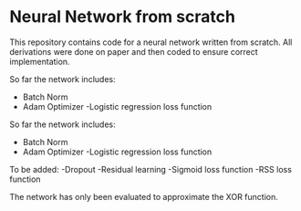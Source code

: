 # Neural Network from scratch

This repository contains code for a neural network written from scratch. All derivations were done on paper and then coded to ensure correct implementation. 

So far the network includes:
  - Batch Norm
  - Adam Optimizer
  -Logistic regression loss function
  
So far the network includes:
  - Batch Norm
  - Adam Optimizer
  -Logistic regression loss function
  
To be added:
  -Dropout
  -Residual learning
  -Sigmoid loss function
  -RSS loss function
  
The network has only been evaluated to approximate the XOR function. 
  
